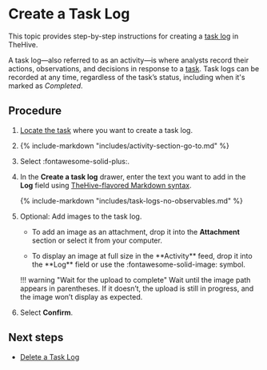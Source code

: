 # Create a Task Log

<!-- md:permission `manageTask` -->

This topic provides step-by-step instructions for creating a [task log](about-task-logs.md) in TheHive.

A task log—also referred to as an activity—is where analysts record their actions, observations, and decisions in response to a [task](about-tasks.md). Task logs can be recorded at any time, regardless of the task’s status, including when it's marked as *Completed*.

<h2>Procedure</h2>

1. [Locate the task](../tasks/search-for-tasks/find-a-task.md) where you want to create a task log.

2. {% include-markdown "includes/activity-section-go-to.md" %}

3. Select :fontawesome-solid-plus:.

4. In the **Create a task log** drawer, enter the text you want to add in the **Log** field using [TheHive-flavored Markdown syntax](../../thehive-flavored-markdown.md).

    {% include-markdown "includes/task-logs-no-observables.md" %}

5. Optional: Add images to the task log.

    * To add an image as an attachment, drop it into the **Attachment** section or select it from your computer.

    * <!-- md:version 5.5 --> To display an image at full size in the **Activity** feed, drop it into the **Log** field or use the :fontawesome-solid-image: symbol.

    !!! warning "Wait for the upload to complete"
        Wait until the image path appears in parentheses. If it doesn’t, the upload is still in progress, and the image won’t display as expected.

6. Select **Confirm**.

<h2>Next steps</h2>

* [Delete a Task Log](delete-a-task-log.md)